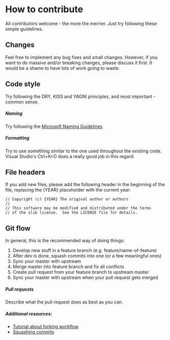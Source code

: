 # How to contribute
All contributors welcome - the more the merrier. Just try following these simple guidelines.

## Changes
Feel free to implement any bug fixes and small changes. However, if you want to do massive and/or breaking changes, please discuss it first. It would be a shame to have lots of work going to waste.

## Code style
Try following the DRY, KISS and YAGNI principles, and most important - common sense.

##### Naming
Try following the [Microsoft Naming Guidelines](https://msdn.microsoft.com/en-us/library/ms229002%28v=vs.110%29.aspx)

##### Formatting
Try to use something similar to the one used throughout the existing code. Visual Studio's Ctrl+K+D does a really good job in this regard.

## File headers
If you add new files, please add the following header in the beginning of the file, replacing the {YEAR} placeholder with the current year:
```
// Copyright (c) {YEAR} The original author or authors
//
// This software may be modified and distributed under the terms
// of the zlib license.  See the LICENSE file for details.
```

## Git flow

In general, this is the recommended way of doing things:

1. Develop new stuff in a feature branch (e.g. feature/name-of-feature)
2. After dev is done, squash commits into one (or a few meaningful ones)
3. Sync your master with upstream
4. Merge master into feature branch and fix all conflicts
5. Create pull request from your feature branch to upstream master
6. Sync your master with upstream when your pull request gets merged

##### Pull requests
Describe what the pull request does as best as you can.

##### Additional resources:

- [Tutorial about forking workflow](https://www.atlassian.com/git/tutorials/comparing-workflows/forking-workflow/)
- [Squashing commits](http://stackoverflow.com/a/5201642)

